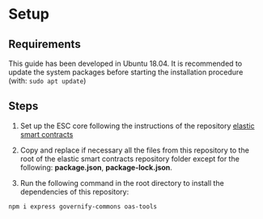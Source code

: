 # Setup

## Requirements
This guide has been developed in Ubuntu 18.04. It is recommended to update the system packages before starting the installation procedure (with: ```sudo apt update```)

## Steps
1. Set up the ESC core following the instructions of the repository [elastic smart contracts](https://github.com/isa-group/elastic-smart-contracts/blob/master/docs/setup.md)

3. Copy and replace if necessary all the files from this repository to the root of the elastic smart contracts repository folder except for the following:  **package.json**, **package-lock.json**.

5. Run the following command in the root directory to install the dependencies of this repository:

```
npm i express governify-commons oas-tools
```
